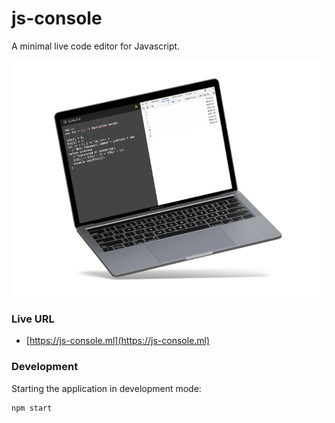 # js-console

A minimal live code editor for Javascript.

![JS Console Preview](./preview.png "JS Console Preview")

### Live URL

- [https://js-console.ml](https://js-console.ml)

### Development

Starting the application in development mode:

```
npm start
```
